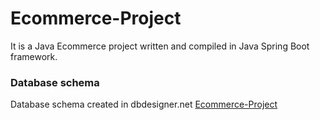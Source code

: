 # Ecommerce-Project
It is a Java Ecommerce project written and compiled in Java Spring Boot framework.

### Database schema
Database schema created in dbdesigner.net [Ecommerce-Project](https://app.dbdesigner.net/designer/schema/483522)
